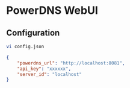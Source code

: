 # PowerDNS WebUI

## Configuration

```bash
vi config.json
```

```json
{
    "powerdns_url": "http://localhost:8081",
    "api_key": "xxxxxx",
    "server_id": "localhost"
}
```
